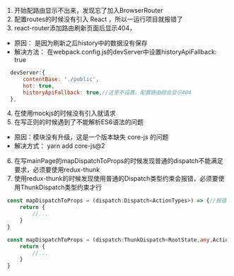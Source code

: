 1. 开始配路由显示不出来，发现忘了加入BrowserRouter
2. 配置routes的时候没有引入 React ，所以一运行项目就报错了
3. react-router添加路由刷新页面后显示404，
 - 原因： 是因为刷新之后history中的数据没有保存
 - 解决方法：
  在webpack.config.js的devServer中设置historyApiFallback: true
  ```js
    devServer:{
        contentBase: './public',
        hot: true,
        historyApiFallback: true,//这里不设置，配置路由就会显示404
    },
  ```
4. 在使用mockjs的时候没有引入就请求
5. 在写正则的时候遇到了不能解析ES6语法的问题
 - 原因：模块没有升级，这是一个版本缺失 core-js 的问题
 - 解决方式： yarn add core-js@2
6. 在写mainPage的mapDispatchToProps的时候发现普通的dispatch不能满足要求，必须要使用redux-thunk
7. 使用redux-thunk的时候发现使用普通的Dispatch类型约束会报错，必须要使用ThunkDispatch类型约束才行
 ```ts
  const mapDispatchToProps = (dispatch:Dispatch<ActionTypes>) => {//报错，不支持dispatch一个函数
      return {
          //...
      }
  }
 ```

 ```ts
  const mapDispatchToProps = (dispatch:ThunkDispatch<RootState,any,ActionTypes>) => {//正确
      return {
          //...
      }
  }
 ```